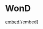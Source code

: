 # WonD

[embed](https://github.com/AbdulrahmanMAZ/WonD/files/10583313/WonD.Abdulrahman.Ahmed.pdf)[/embed]
